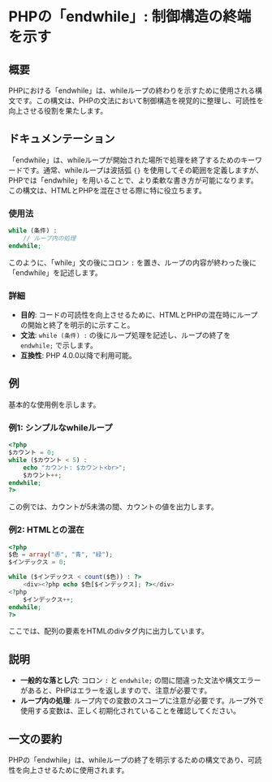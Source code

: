 <!--
Meta Description: # PHPの「endwhile」: 制御構造の終端を示す ## 概要 PHPにおける「endwhile」は、whileループの終わりを示すために使用される構文です。この構文は、PHPの文法において制御構造を視覚的に整理し、可読性を向上させる役割を果たします。 ## ドキュメンテーション 「endwh...
Meta Keywords: endwhile, php, while, カウント, インデックス
-->

# PHPの「endwhile」: 制御構造の終端を示す

## 概要
PHPにおける「endwhile」は、whileループの終わりを示すために使用される構文です。この構文は、PHPの文法において制御構造を視覚的に整理し、可読性を向上させる役割を果たします。

## ドキュメンテーション
「endwhile」は、whileループが開始された場所で処理を終了するためのキーワードです。通常、whileループは波括弧 `{}` を使用してその範囲を定義しますが、PHPでは「endwhile」を用いることで、より柔軟な書き方が可能になります。この構文は、HTMLとPHPを混在させる際に特に役立ちます。

### 使用法
```php
while (条件) :
    // ループ内の処理
endwhile;
```
このように、「while」文の後にコロン `:` を置き、ループの内容が終わった後に「endwhile」を記述します。

### 詳細
- **目的**: コードの可読性を向上させるために、HTMLとPHPの混在時にループの開始と終了を明示的に示すこと。
- **文法**: `while (条件) :` の後にループ処理を記述し、ループの終了を `endwhile;` で示します。
- **互換性**: PHP 4.0.0以降で利用可能。

## 例
基本的な使用例を示します。

### 例1: シンプルなwhileループ
```php
<?php
$カウント = 0;
while ($カウント < 5) :
    echo "カウント: $カウント<br>";
    $カウント++;
endwhile;
?>
```
この例では、カウントが5未満の間、カウントの値を出力します。

### 例2: HTMLとの混在
```php
<?php
$色 = array("赤", "青", "緑");
$インデックス = 0;

while ($インデックス < count($色)) : ?>
    <div><?php echo $色[$インデックス]; ?></div>
<?php
    $インデックス++;
endwhile;
?>
```
ここでは、配列の要素をHTMLのdivタグ内に出力しています。

## 説明
- **一般的な落とし穴**: コロン `:` と `endwhile;` の間に間違った文法や構文エラーがあると、PHPはエラーを返しますので、注意が必要です。
- **ループ内の処理**: ループ内での変数のスコープに注意が必要です。ループ外で使用する変数は、正しく初期化されていることを確認してください。

## 一文の要約
PHPの「endwhile」は、whileループの終了を明示するための構文であり、可読性を向上させるために使用されます。